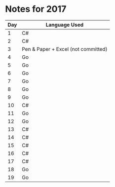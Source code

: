 # Notes for 2017

| Day | Language Used                       |
| --- | ----------------------------------- |
| 1   | C#                                  |
| 2   | C#                                  |
| 3   | Pen & Paper + Excel (not committed) |
| 4   | Go                                  |
| 5   | Go                                  |
| 6   | Go                                  |
| 7   | Go                                  |
| 8   | Go                                  |
| 9   | Go                                  |
| 10  | C#                                  |
| 11  | Go                                  |
| 12  | Go                                  |
| 13  | C#                                  |
| 14  | C#                                  |
| 15  | C#                                  |
| 16  | C#                                  |
| 17  | C#                                  |
| 18  | Go                                  |
| 19  | Go                                  |